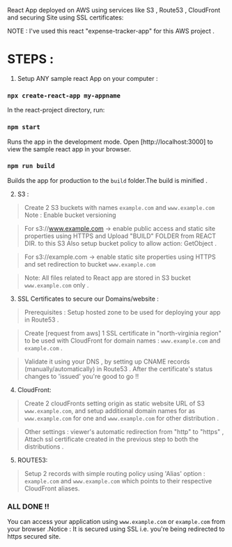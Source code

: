 
React App deployed on AWS using services like S3 , Route53 , CloudFront and securing Site using SSL certificates: 

NOTE : I've used this react "expense-tracker-app" for this AWS project . 


# STEPS :

1.  Setup ANY sample react App on your computer : 

### `npx create-react-app my-appname`
In the react-project directory, run:

### `npm start`
Runs the app in the development mode. Open [http://localhost:3000] to view the sample react app in your browser.

### `npm run build` 
Builds the app for production to the `build` folder.The build is minified . 

2. S3 :

> Create 2 S3 buckets with names `example.com` and `www.example.com`
Note : Enable bucket versioning 

> For s3://www.example.com -> enable public access and static site properties using HTTPS and Upload "BUILD" FOLDER from REACT DIR. to this S3
Also setup bucket policy to allow action: GetObject .

> For s3://example.com -> enable static site properties using HTTPS and set redirection to bucket `www.example.com` 

> Note: All files related to React app are stored in S3 bucket `www.example.com` only . 

3. SSL Certificates to secure our Domains/website :

> Prerequisites : Setup hosted zone to be used for deploying your app in Route53 .

> Create [request from aws] 1 SSL certificate in "north-virginia region" to be used with CloudFront for domain names : `www.example.com` and `example.com` .

> Validate it using your DNS , by setting up CNAME records (manually/automatically) in Route53 . After the certificate's status changes to 'issued' you're good to go !!

4. CloudFront:

> Create 2 cloudFronts setting origin as static website URL of S3 `www.example.com`, and setup additional domain names for as `www.example.com` for one and `www.example.com` for other distribution . 

> Other settings : viewer's automatic redirection from "http" to "https" , Attach ssl certificate created in the previous step to both the distributions . 

5. ROUTE53: 

> Setup 2 records with simple routing policy using 'Alias' option : `example.com` and `www.example.com` which points to their respective CloudFront aliases.

### ALL DONE !! 

You can access your application using `www.example.com` or `example.com` from your browser .Notice : It is secured using SSL i.e. you're being redirected to https secured site.
